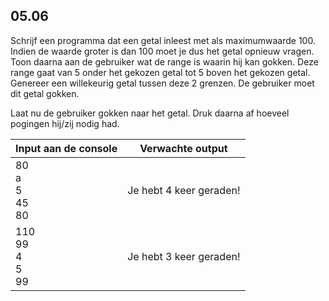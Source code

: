 ## 05.06
Schrijf een programma dat een getal inleest met als maximumwaarde 100. Indien de waarde groter is dan 100 moet je dus het getal opnieuw vragen. Toon daarna aan de gebruiker wat de range is waarin hij kan gokken. Deze range gaat van 5 onder het gekozen getal tot 5 boven het gekozen getal. Genereer een willekeurig getal tussen deze 2 grenzen. De gebruiker moet dit getal gokken.

Laat nu de gebruiker gokken naar het getal. Druk daarna af hoeveel pogingen hij/zij nodig had.

| Input aan de console | Verwachte output |
|----------------------|------------------|
| 80<br>a<br>5<br>45<br>80 | Je hebt 4 keer geraden! |
| 110<br>99<br>4<br>5<br>99 | Je hebt 3 keer geraden! |